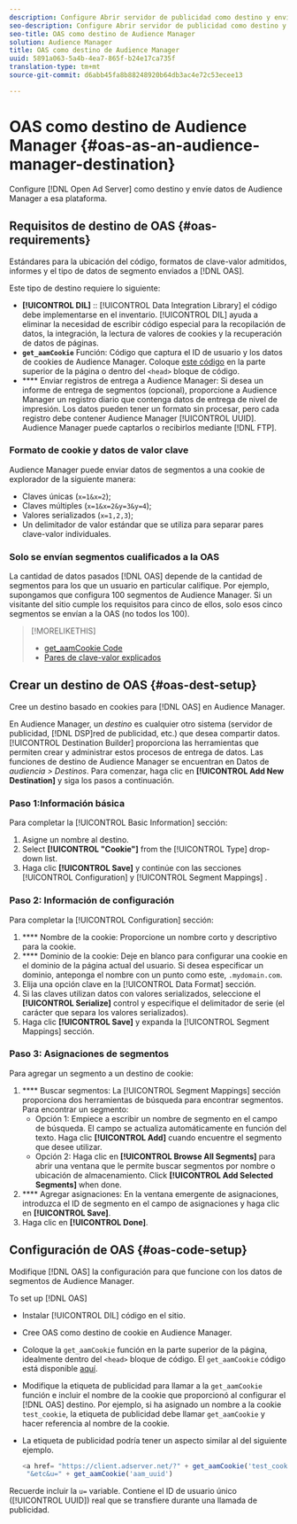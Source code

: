 ```yaml
---
description: Configure Abrir servidor de publicidad como destino y envíe datos de Audience Manager a esa plataforma.
seo-description: Configure Abrir servidor de publicidad como destino y envíe datos de Audience Manager a esa plataforma.
seo-title: OAS como destino de Audience Manager
solution: Audience Manager
title: OAS como destino de Audience Manager
uuid: 5891a063-5a4b-4ea7-865f-b24e17ca735f
translation-type: tm+mt
source-git-commit: d6abb45fa8b88248920b64db3ac4e72c53ecee13

---
```



# OAS como destino de Audience Manager {#oas-as-an-audience-manager-destination}

Configure [!DNL Open Ad Server] como destino y envíe datos de Audience Manager a esa plataforma.

## Requisitos de destino de OAS {#oas-requirements}

Estándares para la ubicación del código, formatos de clave-valor admitidos, informes y el tipo de datos de segmento enviados a [!DNL OAS].

<!-- aam-oas-requirements.xml -->

Este tipo de destino requiere lo siguiente:

* **[!UICONTROL DIL]** :: [!UICONTROL Data Integration Library] el código debe implementarse en el inventario. [!UICONTROL DIL] ayuda a eliminar la necesidad de escribir código especial para la recopilación de datos, la integración, la lectura de valores de cookies y la recuperación de datos de páginas.
* **`get_aamCookie`** Función: Código que captura el ID de usuario y los datos de cookies de Audience Manager. Coloque [este código](../../features/destinations/get-aam-cookie-code.md) en la parte superior de la página o dentro del `<head>` bloque de código.
* **** Enviar registros de entrega a Audience Manager: Si desea un informe de entrega de segmentos (opcional), proporcione a Audience Manager un registro diario que contenga datos de entrega de nivel de impresión. Los datos pueden tener un formato sin procesar, pero cada registro debe contener Audience Manager [!UICONTROL UUID]. Audience Manager puede captarlos o recibirlos mediante [!DNL FTP].

### Formato de cookie y datos de valor clave

Audience Manager puede enviar datos de segmentos a una cookie de explorador de la siguiente manera:

* Claves únicas (`x=1&x=2`);
* Claves múltiples (`x=1&x=2&y=3&y=4`);
* Valores serializados (`x=1,2,3`);
* Un delimitador de valor estándar que se utiliza para separar pares clave-valor individuales.

### Solo se envían segmentos cualificados a la OAS

La cantidad de datos pasados [!DNL OAS] depende de la cantidad de segmentos para los que un usuario en particular califique. Por ejemplo, supongamos que configura 100 segmentos de Audience Manager. Si un visitante del sitio cumple los requisitos para cinco de ellos, solo esos cinco segmentos se envían a la OAS (no todos los 100).

>[!MORELIKETHIS]
>
>* [get_aamCookie Code](../../features/destinations/get-aam-cookie-code.md)
>* [Pares de clave-valor explicados](../../reference/key-value-pairs-explained.md)


## Crear un destino de OAS {#oas-dest-setup}

Cree un destino basado en cookies para [!DNL OAS] en Audience Manager.

<!-- aam-oas-destination-setup.xml -->

En Audience Manager, un *destino* es cualquier otro sistema (servidor de publicidad, [!DNL DSP]red de publicidad, etc.) que desea compartir datos. [!UICONTROL Destination Builder] proporciona las herramientas que permiten crear y administrar estos procesos de entrega de datos. Las funciones de destino de Audience Manager se encuentran en Datos de *audiencia &gt; Destinos*. Para comenzar, haga clic en **[!UICONTROL Add New Destination]** y siga los pasos a continuación.

### Paso 1:Información básica

Para completar la [!UICONTROL Basic Information] sección:

1. Asigne un nombre al destino.
1. Select **[!UICONTROL "Cookie"]** from the [!UICONTROL Type] drop-down list.
1. Haga clic **[!UICONTROL Save]** y continúe con las secciones [!UICONTROL Configuration] y [!UICONTROL Segment Mappings] .

### Paso 2: Información de configuración

Para completar la [!UICONTROL Configuration] sección:

1. **** Nombre de la cookie: Proporcione un nombre corto y descriptivo para la cookie.
1. **** Dominio de la cookie: Deje en blanco para configurar una cookie en el dominio de la página actual del usuario. Si desea especificar un dominio, anteponga el nombre con un punto como este, `.mydomain.com`.
1. Elija una opción clave en la [!UICONTROL Data Format] sección.
1. Si las claves utilizan datos con valores serializados, seleccione el **[!UICONTROL Serialize]** control y especifique el delimitador de serie (el carácter que separa los valores serializados).
1. Haga clic **[!UICONTROL Save]** y expanda la [!UICONTROL Segment Mappings] sección.

### Paso 3: Asignaciones de segmentos

Para agregar un segmento a un destino de cookie:

1. **** Buscar segmentos: La [!UICONTROL Segment Mappings] sección proporciona dos herramientas de búsqueda para encontrar segmentos. Para encontrar un segmento:
   * Opción 1: Empiece a escribir un nombre de segmento en el campo de búsqueda. El campo se actualiza automáticamente en función del texto. Haga clic **[!UICONTROL Add]** cuando encuentre el segmento que desee utilizar.
   * Opción 2: Haga clic en **[!UICONTROL Browse All Segments]** para abrir una ventana que le permite buscar segmentos por nombre o ubicación de almacenamiento. Click **[!UICONTROL Add Selected Segments]** when done.
1. **** Agregar asignaciones: En la ventana emergente de asignaciones, introduzca el ID de segmento en el campo de asignaciones y haga clic en **[!UICONTROL Save]**.
1. Haga clic en **[!UICONTROL Done]**.

## Configuración de OAS {#oas-code-setup}

Modifique [!DNL OAS] la configuración para que funcione con los datos de segmentos de Audience Manager.

<!-- aam-oas-code.xml -->

To set up [!DNL OAS]

* Instalar [!UICONTROL DIL] código en el sitio.
* Cree OAS como destino de cookie en Audience Manager.
* Coloque la `get_aamCookie` función en la parte superior de la página, idealmente dentro del `<head>` bloque de código. El `get_aamCookie` código está disponible [aquí](../../features/destinations/get-aam-cookie-code.md).
* Modifique la etiqueta de publicidad para llamar a la `get_aamCookie` función e incluir el nombre de la cookie que proporcionó al configurar el [!DNL OAS] destino. Por ejemplo, si ha asignado un nombre a la cookie `test_cookie`, la etiqueta de publicidad debe llamar `get_aamCookie` y hacer referencia al nombre de la cookie.
* La etiqueta de publicidad podría tener un aspecto similar al del siguiente ejemplo.

   ```js
   <a href= "https://client.adserver.net/?" + get_aamCookie('test_cookie') +
    "&etc&u=" + get_aamCookie('aam_uuid')
   ```

Recuerde incluir la `u=` variable. Contiene el ID de usuario único ([!UICONTROL UUID]) real que se transfiere durante una llamada de publicidad.

